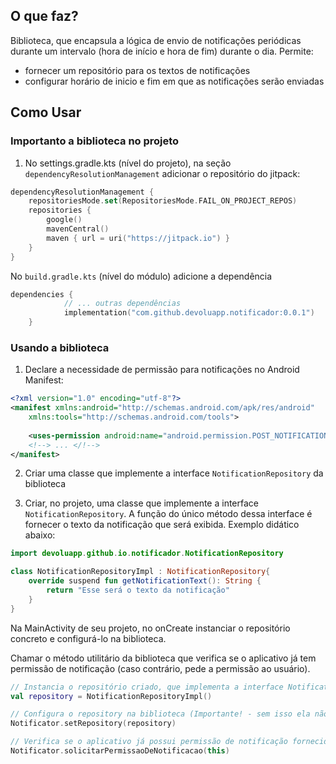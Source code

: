 

## O que faz?

Biblioteca, que encapsula a lógica de envio de notificações periódicas durante um intervalo (hora de início e hora de fim) durante o dia.
Permite:
- fornecer um repositório para os textos de notificações
- configurar horário de inicio e fim em que as notificações serão enviadas
## Como Usar

### Importanto a biblioteca no projeto

<uses-permission android:name="android.permission.POST_NOTIFICATIONS"/>

1. No settings.gradle.kts (nível do projeto), na seção `dependencyResolutionManagement` adicionar o repositório do jitpack:

```kotlin
dependencyResolutionManagement {  
    repositoriesMode.set(RepositoriesMode.FAIL_ON_PROJECT_REPOS)  
    repositories {  
        google()  
        mavenCentral()  
        maven { url = uri("https://jitpack.io") }
    }  
}
```


No `build.gradle.kts` (nível do módulo) adicione a dependência
```kotlin
dependencies {
			// ... outras dependências
	        implementation("com.github.devoluapp.notificador:0.0.1")
	}
```


### Usando a biblioteca

1. Declare a necessidade de permissão para notificações no Android Manifest:

```xml
<?xml version="1.0" encoding="utf-8"?>  
<manifest xmlns:android="http://schemas.android.com/apk/res/android"  
    xmlns:tools="http://schemas.android.com/tools">  
  
    <uses-permission android:name="android.permission.POST_NOTIFICATIONS" />
    <!--> ... </!-->
</manifest>
```


2. Criar uma classe que implemente a interface `NotificationRepository` da biblioteca

3. Criar, no projeto, uma classe que implemente a interface `NotificationRepository`. A função do único método dessa interface é fornecer o texto da notificação que será exibida. Exemplo didático abaixo:
```kotlin  
import devoluapp.github.io.notificador.NotificationRepository  

class NotificationRepositoryImpl : NotificationRepository{    
	override suspend fun getNotificationText(): String {    
        return "Esse será o texto da notificação"    
	}  
}  
```  


Na MainActivity de seu projeto, no onCreate instanciar o repositório concreto e configurá-lo na biblioteca.

Chamar o método utilitário da biblioteca que verifica se o aplicativo já tem permissão de notificação (caso contrário, pede a permissão ao usuário).

```kotlin  
// Instancia o repositório criado, que implementa a interface NotificationRepository
val repository = NotificationRepositoryImpl()  

// Configura o repository na biblioteca (Importante! - sem isso ela não funciona!)
Notificator.setRepository(repository)  

// Verifica se o aplicativo já possui permissão de notificação fornecida pelo usuário. Caso contrário, pede a permissão. 
Notificator.solicitarPermissaoDeNotificacao(this)
```
